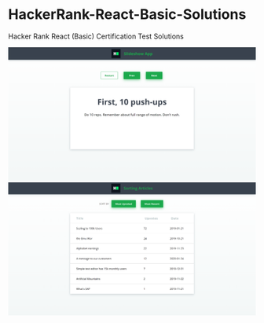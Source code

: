 # HackerRank-React-Basic-Solutions
Hacker Rank React (Basic) Certification Test Solutions

<img src="https://github.com/Sacsam005/HackerRank-React-Basic-Solutions/blob/main/img/slideshow%20app.png?raw=true" />

<img src="https://github.com/Sacsam005/HackerRank-React-Basic-Solutions/blob/main/img/sorting%20articles.png?raw=true" />
